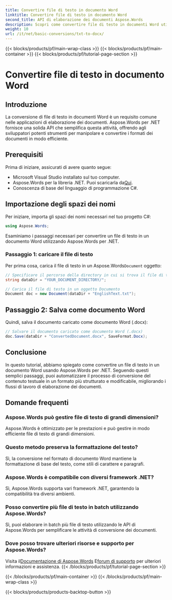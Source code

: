 ```yaml
---
title: Convertire file di testo in documento Word
linktitle: Convertire file di testo in documento Word
second_title: API di elaborazione dei documenti Aspose.Words
description: Scopri come convertire file di testo in documenti Word utilizzando Aspose.Words per .NET. Gestisci in modo efficiente le conversioni dei documenti con la nostra guida completa.
weight: 10
url: /it/net/basic-conversions/txt-to-docx/
---
```


{{< blocks/products/pf/main-wrap-class >}}
{{< blocks/products/pf/main-container >}}
{{< blocks/products/pf/tutorial-page-section >}}

# Convertire file di testo in documento Word

## Introduzione

La conversione di file di testo in documenti Word è un requisito comune nelle applicazioni di elaborazione dei documenti. Aspose.Words per .NET fornisce una solida API che semplifica questa attività, offrendo agli sviluppatori potenti strumenti per manipolare e convertire i formati dei documenti in modo efficiente.

## Prerequisiti

Prima di iniziare, assicurati di avere quanto segue:
- Microsoft Visual Studio installato sul tuo computer.
-  Aspose.Words per la libreria .NET. Puoi scaricarla da[Qui](https://releases.aspose.com/words/net/).
- Conoscenza di base del linguaggio di programmazione C#.

## Importazione degli spazi dei nomi

Per iniziare, importa gli spazi dei nomi necessari nel tuo progetto C#:
```csharp
using Aspose.Words;
```

Esaminiamo i passaggi necessari per convertire un file di testo in un documento Word utilizzando Aspose.Words per .NET.

### Passaggio 1: caricare il file di testo

 Per prima cosa, carica il file di testo in un Aspose.Words`Document` oggetto:
```csharp
// Specificare il percorso della directory in cui si trova il file di testo
string dataDir = "YOUR_DOCUMENT_DIRECTORY/";

// Carica il file di testo in un oggetto Documento
Document doc = new Document(dataDir + "EnglishText.txt");
```

## Passaggio 2: Salva come documento Word

Quindi, salva il documento caricato come documento Word (.docx):
```csharp
// Salvare il documento caricato come documento Word (.docx)
doc.Save(dataDir + "ConvertedDocument.docx", SaveFormat.Docx);
```

## Conclusione

In questo tutorial, abbiamo spiegato come convertire un file di testo in un documento Word usando Aspose.Words per .NET. Seguendo questi semplici passaggi, puoi automatizzare il processo di conversione del contenuto testuale in un formato più strutturato e modificabile, migliorando i flussi di lavoro di elaborazione dei documenti.

## Domande frequenti

### Aspose.Words può gestire file di testo di grandi dimensioni?
Aspose.Words è ottimizzato per le prestazioni e può gestire in modo efficiente file di testo di grandi dimensioni.

### Questo metodo preserva la formattazione del testo?
Sì, la conversione nel formato di documento Word mantiene la formattazione di base del testo, come stili di carattere e paragrafi.

### Aspose.Words è compatibile con diversi framework .NET?
Sì, Aspose.Words supporta vari framework .NET, garantendo la compatibilità tra diversi ambienti.

### Posso convertire più file di testo in batch utilizzando Aspose.Words?
Sì, puoi elaborare in batch più file di testo utilizzando le API di Aspose.Words per semplificare le attività di conversione dei documenti.

### Dove posso trovare ulteriori risorse e supporto per Aspose.Words?
 Visita il[Documentazione di Aspose.Words](https://reference.aspose.com/words/net/) E[forum di supporto](https://forum.aspose.com/c/words/8) per ulteriori informazioni e assistenza.
{{< /blocks/products/pf/tutorial-page-section >}}

{{< /blocks/products/pf/main-container >}}
{{< /blocks/products/pf/main-wrap-class >}}

{{< blocks/products/products-backtop-button >}}

